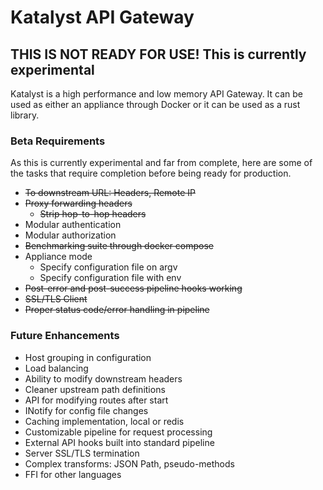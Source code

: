 # Katalyst API Gateway

## THIS IS NOT READY FOR USE! This is currently experimental

Katalyst is a high performance and low memory API Gateway. It can be used as either an
appliance through Docker or it can be used as a rust library.

### Beta Requirements

As this is currently experimental and far from complete, here are some of the tasks that
require completion before being ready for production.

- ~~To downstream URL: Headers, Remote IP~~
- ~~Proxy forwarding headers~~
    - ~~Strip hop-to-hop headers~~
- Modular authentication
- Modular authorization
- ~~Benchmarking suite through docker compose~~
- Appliance mode
    - Specify configuration file on argv
    - Specify configuration file with env
- ~~Post-error and post-success pipeline hooks working~~
- ~~SSL/TLS Client~~
- ~~Proper status code/error handling in pipeline~~

### Future Enhancements

- Host grouping in configuration
- Load balancing
- Ability to modify downstream headers
- Cleaner upstream path definitions
- API for modifying routes after start
- INotify for config file changes
- Caching implementation, local or redis
- Customizable pipeline for request processing
- External API hooks built into standard pipeline
- Server SSL/TLS termination
- Complex transforms: JSON Path, pseudo-methods
- FFI for other languages
